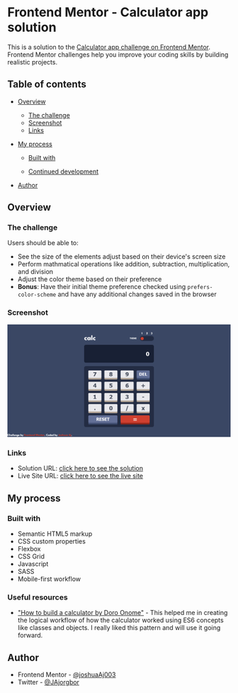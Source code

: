 # Frontend Mentor - Calculator app solution

This is a solution to the [Calculator app challenge on Frontend Mentor](https://www.frontendmentor.io/challenges/calculator-app-9lteq5N29). Frontend Mentor challenges help you improve your coding skills by building realistic projects. 

## Table of contents

- [Overview](#overview)
  - [The challenge](#the-challenge)
  - [Screenshot](#screenshot)
  - [Links](#links)
- [My process](#my-process)
  - [Built with](#built-with)

  - [Continued development](#continued-development)

- [Author](#author)



## Overview

### The challenge

Users should be able to:

- See the size of the elements adjust based on their device's screen size
- Perform mathmatical operations like addition, subtraction, multiplication, and division
- Adjust the color theme based on their preference
- **Bonus**: Have their initial theme preference checked using `prefers-color-scheme` and have any additional changes saved in the browser

### Screenshot

![](./screenshot.png)




### Links

- Solution URL: [click here to see the solution](https://your-solution-url.com)
- Live Site URL: [click here to see the live site](https://joshuaaj003.github.io/calculator-frontend-mentor-challenge/)

## My process

### Built with

- Semantic HTML5 markup
- CSS custom properties
- Flexbox
- CSS Grid
- Javascript
- SASS
- Mobile-first workflow


### Useful resources

- ["How to build a calculator by Doro Onome"](https://www.section.io/engineering-education/building-a-calculator-a-javascript-project-for-beginners/) - This helped me in creating the logical workflow of how the calculator worked using ES6 concepts like classes and objects. I really liked this pattern and will use it going forward.

## Author


- Frontend Mentor - [@joshuaAj003](https://www.frontendmentor.io/profile/joshuaAj003)
- Twitter - [@JAjorgbor](https://www.twitter.com/JAjorgbor)

